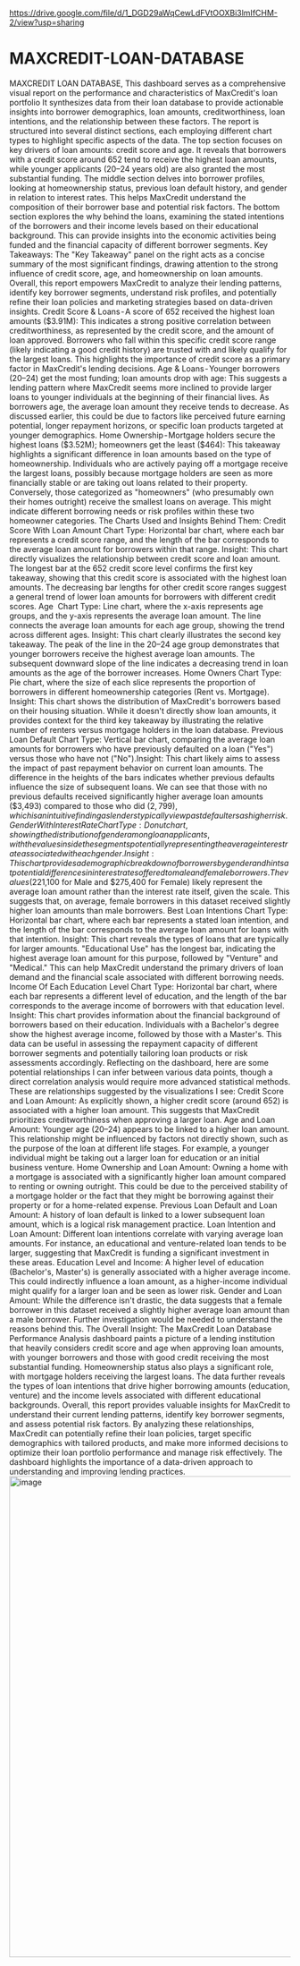 https://drive.google.com/file/d/1_DGD29aWqCewLdFVtOOXBi3lmIfCHM-2/view?usp=sharing
# MAXCREDIT-LOAN-DATABASE
MAXCREDIT LOAN DATABASE, This dashboard serves as a comprehensive visual report on the performance and characteristics of MaxCredit's loan portfolio
It synthesizes data from their loan database to provide actionable insights into borrower demographics, loan amounts, creditworthiness, loan intentions, and the relationship between these factors. The report is structured into several distinct sections, each employing different chart types to highlight specific aspects of the data.
The top section focuses on key drivers of loan amounts: credit score and age. It reveals that borrowers with a credit score around 652 tend to receive the highest loan amounts, while younger applicants (20–24 years old) are also granted the most substantial funding. The middle section delves into borrower profiles, looking at homeownership status, previous loan default history, and gender in relation to interest rates. This helps MaxCredit understand the composition of their borrower base and potential risk factors. The bottom section explores the why behind the loans, examining the stated intentions of the borrowers and their income levels based on their educational background. This can provide insights into the economic activities being funded and the financial capacity of different borrower segments.
Key Takeaways:
The "Key Takeaway" panel on the right acts as a concise summary of the most significant findings, drawing attention to the strong influence of credit score, age, and homeownership on loan amounts. Overall, this report empowers MaxCredit to analyze their lending patterns, identify key borrower segments, understand risk profiles, and potentially refine their loan policies and marketing strategies based on data-driven insights.
Credit Score & Loans - A score of 652 received the highest loan amounts ($3.91M): This indicates a strong positive correlation between creditworthiness, as represented by the credit score, and the amount of loan approved. Borrowers who fall within this specific credit score range (likely indicating a good credit history) are trusted with and likely qualify for the largest loans. This highlights the importance of credit score as a primary factor in MaxCredit's lending decisions.
Age & Loans - Younger borrowers (20–24) get the most funding; loan amounts drop with age: This suggests a lending pattern where MaxCredit seems more inclined to provide larger loans to younger individuals at the beginning of their financial lives. As borrowers age, the average loan amount they receive tends to decrease. As discussed earlier, this could be due to factors like perceived future earning potential, longer repayment horizons, or specific loan products targeted at younger demographics.
Home Ownership - Mortgage holders secure the highest loans ($3.52M); homeowners get the least ($464): This takeaway highlights a significant difference in loan amounts based on the type of homeownership. Individuals who are actively paying off a mortgage receive the largest loans, possibly because mortgage holders are seen as more financially stable or are taking out loans related to their property. Conversely, those categorized as "homeowners" (who presumably own their homes outright) receive the smallest loans on average. This might indicate different borrowing needs or risk profiles within these two homeowner categories.
The Charts Used and Insights Behind Them:
Credit Score With Loan Amount
Chart Type: Horizontal bar chart, where each bar represents a credit score range, and the length of the bar corresponds to the average loan amount for borrowers within that range. Insight: This chart directly visualizes the relationship between credit score and loan amount. The longest bar at the 652 credit score level confirms the first key takeaway, showing that this credit score is associated with the highest loan amounts. The decreasing bar lengths for other credit score ranges suggest a general trend of lower loan amounts for borrowers with different credit scores.
Age 
Chart Type: Line chart, where the x-axis represents age groups, and the y-axis represents the average loan amount. The line connects the average loan amounts for each age group, showing the trend across different ages. Insight: This chart clearly illustrates the second key takeaway. The peak of the line in the 20–24 age group demonstrates that younger borrowers receive the highest average loan amounts. The subsequent downward slope of the line indicates a decreasing trend in loan amounts as the age of the borrower increases.
Home Owners Chart Type: Pie chart, where the size of each slice represents the proportion of borrowers in different homeownership categories (Rent vs. Mortgage). Insight: This chart shows the distribution of MaxCredit's borrowers based on their housing situation. While it doesn't directly show loan amounts, it provides context for the third key takeaway by illustrating the relative number of renters versus mortgage holders in the loan database.
Previous Loan Default Chart Type: Vertical bar chart, comparing the average loan amounts for borrowers who have previously defaulted on a loan ("Yes") versus those who have not ("No").Insight: This chart likely aims to assess the impact of past repayment behavior on current loan amounts. The difference in the heights of the bars indicates whether previous defaults influence the size of subsequent loans. We can see that those with no previous defaults received significantly higher average loan amounts ($3,493) compared to those who did ($2,799), which is an intuitive finding as lenders typically view past defaulters as higher risk.
Gender With Interest RateChart Type: Donut chart, showing the distribution of gender among loan applicants, with the values inside the segments potentially representing the average interest rate associated with each gender. Insight: This chart provides a demographic breakdown of borrowers by gender and hints at potential differences in interest rates offered to male and female borrowers. The values ($221,100 for Male and $275,400 for Female) likely represent the average loan amount rather than the interest rate itself, given the scale. This suggests that, on average, female borrowers in this dataset received slightly higher loan amounts than male borrowers.
Best Loan Intentions Chart Type: Horizontal bar chart, where each bar represents a stated loan intention, and the length of the bar corresponds to the average loan amount for loans with that intention. Insight: This chart reveals the types of loans that are typically for larger amounts. "Educational Use" has the longest bar, indicating the highest average loan amount for this purpose, followed by "Venture" and "Medical." This can help MaxCredit understand the primary drivers of loan demand and the financial scale associated with different borrowing needs.
Income Of Each Education Level Chart Type: Horizontal bar chart, where each bar represents a different level of education, and the length of the bar corresponds to the average income of borrowers with that education level. Insight: This chart provides information about the financial background of borrowers based on their education. Individuals with a Bachelor's degree show the highest average income, followed by those with a Master's. This data can be useful in assessing the repayment capacity of different borrower segments and potentially tailoring loan products or risk assessments accordingly.
Reflecting on the dashboard, here are some potential relationships I can infer between various data points, though a direct correlation analysis would require more advanced statistical methods. These are relationships suggested by the visualizations I see:
Credit Score and Loan Amount: As explicitly shown, a higher credit score (around 652) is associated with a higher loan amount. This suggests that MaxCredit prioritizes creditworthiness when approving a larger loan.
Age and Loan Amount: Younger age (20–24) appears to be linked to a higher loan amount. This relationship might be influenced by factors not directly shown, such as the purpose of the loan at different life stages. For example, a younger individual might be taking out a larger loan for education or an initial business venture.
Home Ownership and Loan Amount: Owning a home with a mortgage is associated with a significantly higher loan amount compared to renting or owning outright. This could be due to the perceived stability of a mortgage holder or the fact that they might be borrowing against their property or for a home-related expense.
Previous Loan Default and Loan Amount: A history of loan default is linked to a lower subsequent loan amount, which is a logical risk management practice.
Loan Intention and Loan Amount: Different loan intentions correlate with varying average loan amounts. For instance, an educational and venture-related loan tends to be larger, suggesting that MaxCredit is funding a significant investment in these areas.
Education Level and Income: A higher level of education (Bachelor's, Master's) is generally associated with a higher average income. This could indirectly influence a loan amount, as a higher-income individual might qualify for a larger loan and be seen as lower risk.
Gender and Loan Amount: While the difference isn't drastic, the data suggests that a female borrower in this dataset received a slightly higher average loan amount than a male borrower. Further investigation would be needed to understand the reasons behind this.
The Overall Insight:
The MaxCredit Loan Database Performance Analysis dashboard paints a picture of a lending institution that heavily considers credit score and age when approving loan amounts, with younger borrowers and those with good credit receiving the most substantial funding. Homeownership status also plays a significant role, with mortgage holders receiving the largest loans. The data further reveals the types of loan intentions that drive higher borrowing amounts (education, venture) and the income levels associated with different educational backgrounds.
Overall, this report provides valuable insights for MaxCredit to understand their current lending patterns, identify key borrower segments, and assess potential risk factors. By analyzing these relationships, MaxCredit can potentially refine their loan policies, target specific demographics with tailored products, and make more informed decisions to optimize their loan portfolio performance and manage risk effectively. The dashboard highlights the importance of a data-driven approach to understanding and improving lending practices.
<img width="860" alt="image" src="https://github.com/user-attachments/assets/a9af3d78-9233-4dab-908e-a649794b2408" />


